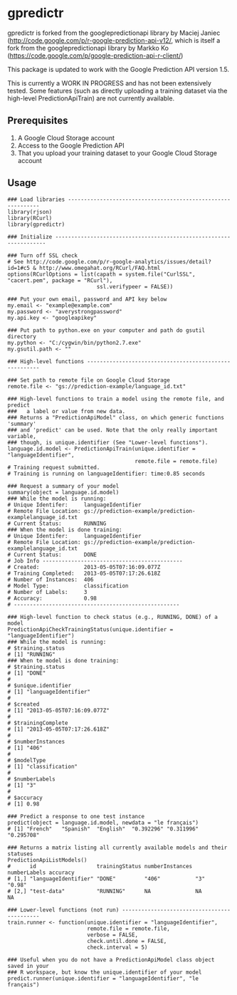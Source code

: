 # gpredictr

gpredictr is forked from the googlepredictionapi library by Maciej Janiec
(http://code.google.com/p/r-google-prediction-api-v12/,
which is itself a fork from the googlepredictionapi library by Markko Ko
(https://code.google.com/p/google-prediction-api-r-client/)

This package is updated to work with the Google Prediction API version 1.5.

This is currently a WORK IN PROGRESS and has not been extensively tested. Some
features (such as directly uploading a training dataset via the high-level
PredictionApiTrain) are not currently available.

## Prerequisites
 1. A Google Cloud Storage account
 2. Access to the Google Prediction API
 3. That you upload your training dataset to your Google Cloud Storage account

## Usage
```{r}
### Load libraries -------------------------------------------------------------
library(rjson)
library(RCurl)
library(gpredictr)

### Initialize -------------------------------------------------------------------

### Turn off SSL check
# See http://code.google.com/p/r-google-analytics/issues/detail?id=1#c5 & http://www.omegahat.org/RCurl/FAQ.html
options(RCurlOptions = list(capath = system.file("CurlSSL", "cacert.pem", package = "RCurl"),
                            ssl.verifypeer = FALSE))

### Put your own email, password and API key below
my.email <- "example@example.com"
my.password <- "averystrongpassword"
my.api.key <- "googleapikey"

### Put path to python.exe on your computer and path do gsutil directory
my.python <- "C:/cygwin/bin/python2.7.exe"
my.gsutil.path <- ""

### High-level functions -------------------------------------------------------

### Set path to remote file on Google Cloud Storage
remote.file <- "gs://prediction-example/language_id.txt"

### High-level functions to train a model using the remote file, and predict
###   a label or value from new data.
### Returns a "PredictionApiModel" class, on which generic functions 'summary'
### and 'predict' can be used. Note that the only really important variable,
### though, is unique.identifier (See "Lower-level functions").
language.id.model <- PredictionApiTrain(unique.identifier = "languageIdentifier",
                                        remote.file = remote.file)
# Training request submitted.
# Training is running on languageIdentifier: time:0.85 seconds

### Request a summary of your model
summary(object = language.id.model)
### While the model is running:
# Unique Identifer:     languageIdentifier
# Remote File Location: gs://prediction-example/prediction-examplelanguage_id.txt
# Current Status:       RUNNING
### When the model is done training:
# Unique Identifer:     languageIdentifier
# Remote File Location: gs://prediction-example/prediction-examplelanguage_id.txt
# Current Status:       DONE
# Job Info --------------------------------------------
# Created:              2013-05-05T07:16:09.077Z
# Training Completed:   2013-05-05T07:17:26.618Z
# Number of Instances:  406
# Model Type:           classification
# Number of Labels:     3
# Accuracy:             0.98
# ----------------------------------------------------

### High-level function to check status (e.g., RUNNING, DONE) of a model
PredictionApiCheckTrainingStatus(unique.identifier = "languageIdentifier")
### While the model is running:
# $training.status
# [1] "RUNNING"
### When te model is done training:
# $training.status
# [1] "DONE"
# 
# $unique.identifier
# [1] "languageIdentifier"
# 
# $created
# [1] "2013-05-05T07:16:09.077Z"
# 
# $trainingComplete
# [1] "2013-05-05T07:17:26.618Z"
# 
# $numberInstances
# [1] "406"
# 
# $modelType
# [1] "classification"
# 
# $numberLabels
# [1] "3"
# 
# $accuracy
# [1] 0.98

### Predict a response to one test instance
predict(object = language.id.model, newdata = "le français")
# [1] "French"   "Spanish"  "English"  "0.392296" "0.311996" "0.295708"

### Returns a matrix listing all currently available models and their statuses
PredictionApiListModels()
#      id                   trainingStatus numberInstances numberLabels accuracy
# [1,] "languageIdentifier" "DONE"         "406"           "3"          "0.98"  
# [2,] "test-data"          "RUNNING"      NA              NA           NA  

### Lower-level functions (not run) --------------------------------------------
train.runner <- function(unique.identifier = "languageIdentifier",
                         remote.file = remote.file,
                         verbose = FALSE,
                         check.until.done = FALSE,
                         check.interval = 5)

### Useful when you do not have a PredictionApiModel class object saved in your
### R workspace, but know the unique.identifier of your model
predict.runner(unique.identifier = "languageIdentifier", "le français")
```